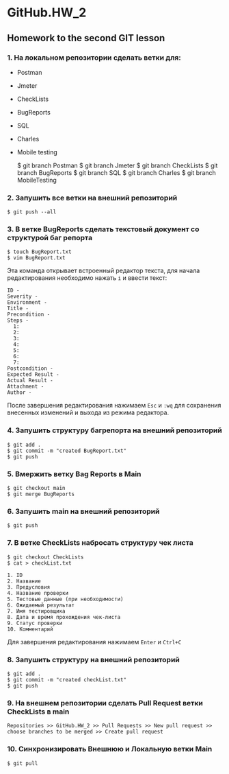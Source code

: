 # GitHub.HW_2

## Homework to the second GIT lesson 

### 1. На локальном репозитории сделать ветки для:
- Postman
- Jmeter
- CheckLists
- BugReports
- SQL
- Charles
- Mobile testing

    $ git branch Postman
    $ git branch Jmeter
    $ git branch CheckLists
    $ git branch BugReports
    $ git branch SQL
    $ git branch Charles
    $ git branch MobileTesting

### 2. Запушить все ветки на внешний репозиторий

    $ git push --all

### 3. В ветке BugReports сделать текстовый документ со структурой баг репорта

    $ touch BugReport.txt
    $ vim BugReport.txt
  
Эта команда открывает встроенный редактор текста, для начала редактирования необходимо нажать `i` и ввести текст:

    ID -
    Severity - 
    Environment - 
    Title - 
    Precondition -
    Steps - 
      1:
      2:
      3:
      4:
      5:
      6:
      7: 
    Postcondition -
    Expected Result - 
    Actual Result -  
    Attachment - 
    Author - 

После завершения редактирования нажимаем `Esc` и `:wq` для сохранения внесенных изменений и выхода из режима редактора.

### 4. Запушить структуру багрепорта на внешний репозиторий

    $ git add .
    $ git commit -m "created BugReport.txt"
    $ git push

### 5. Вмержить ветку Bag Reports в Main

    $ git checkout main
    $ git merge BugReports

### 6. Запушить main на внешний репозиторий

    $ git push

### 7. В ветке CheckLists набросать структуру чек листа

    $ git checkout CheckLists
    $ cat > checkList.txt

    1. ID
    2. Название
    3. Предусловия
    4. Название проверки 
    5. Тестовые данные (при необходимости)
    6. Ожидаемый результат
    7. Имя тестировщика
    8. Дата и время прохождения чек-листа
    9. Статус проверки
    10. Комментарий
Для завершения редактирования нажимаем `Enter` и `Ctrl+C`

### 8. Запушить структуру на внешний репозиторий

    $ git add .
    $ git commit -m "created checkList.txt"
    $ git push

### 9. На внешнем репозитории сделать Pull Request ветки CheckLists в main

    Repositories >> GitHub.HW_2 >> Pull Requests >> New pull request >> choose branches to be merged >> Create pull request

### 10. Синхронизировать Внешнюю и Локальную ветки Main

    $ git pull

